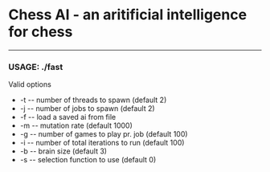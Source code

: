 Chess AI - an aritificial intelligence for chess
================================================

___________


### USAGE: ./fast <options>
Valid options
- -t <num> -- number of threads to spawn (default 2)
- -j <num> -- number of jobs to spawn (default 2)
- -f <file> -- load a saved ai from file
- -m <rate> -- mutation rate (default 1000)
- -g <num> -- number of games to play pr. job (default 100)
- -i <num> -- number of total iterations to run (default 100)
- -b <size> -- brain size (default 3)
- -s <n> -- selection function to use (default 0)